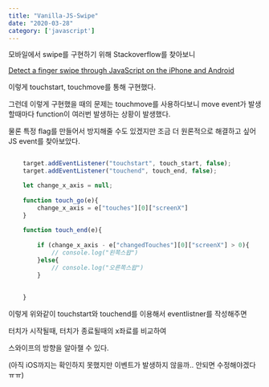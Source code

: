 ```yaml
---
title: "Vanilla-JS-Swipe"
date: "2020-03-28"
category: ['javascript']
---
```

모바일에서 swipe를 구현하기 위해 Stackoverflow를 찾아보니

[Detect a finger swipe through JavaScript on the iPhone and Android](https://stackoverflow.com/questions/2264072/detect-a-finger-swipe-through-javascript-on-the-iphone-and-android)

이렇게 touchstart, touchmove를  통해 구현했다.

그런데 이렇게 구현했을 때의 문제는 touchmove를 사용하다보니 move event가 발생할때마다 function이 여러번 발생하는 상황이 발생했다.

물론 특정 flag를 만들어서 방지해줄 수도 있겠지만 조금 더 원론적으로 해결하고 싶어 JS event를 찾아보았다.


```javascript

    target.addEventListener("touchstart", touch_start, false);
    target.addEventListener("touchend", touch_end, false);

    let change_x_axis = null;
    
    function touch_go(e){
        change_x_axis = e["touches"][0]["screenX"]
    }
    
    function touch_end(e){
    
        if (change_x_axis - e["changedTouches"][0]["screenX"] > 0){
            // console.log("왼쪽스왑")
        }else{
            // console.log("오른쪽스왑")
        }
    
    
    }
```

이렇게 위와같이 touchstart와 touchend를 이용해서 eventlistner를 작성해주면

터치가 시작될때, 터치가 종료될때의 x좌료를 비교하여

스와이프의 방향을 알아챌 수 있다.

(아직 iOS까지는 확인하지 못했지만 이벤트가 발생하지 않을까.. 안되면 수정해야겠다 ㅠㅠ)